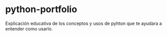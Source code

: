 # python-portfolio
Explicación educativa de los conceptos y usos de pyhton que te ayudara a entender como usarlo.
